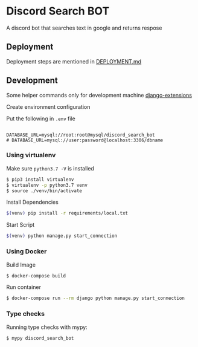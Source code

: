 # Discord Search BOT
A discord bot that searches text in google and returns respose

## Deployment
Deployment steps are mentioned in [DEPLOYMENT.md](DEPLOYMENT.md)

## Development

Some helper commands only for development machine
[django-extensions](https://django-extensions.readthedocs.io/en/latest/command_extensions.html)

Create environment configuration

Put the following in `.env` file
```dotenv

DATABASE_URL=mysql://root:root@mysql/discord_search_bot
# DATABASE_URL=mysql://user:password@localhost:3306/dbname
```


### Using virtualenv
Make sure `python3.7 -V` is installed
```sh
$ pip3 install virtualenv
$ virtualenv -p python3.7 venv
$ source ./venv/bin/activate
```

Install Dependencies
```sh
$(venv) pip install -r requirements/local.txt
```

Start Script
```sh
$(venv) python manage.py start_connection
```

### Using Docker

Build Image
```sh
$ docker-compose build
```

Run container
```sh
$ docker-compose run --rm django python manage.py start_connection
```

### Type checks

Running type checks with mypy:

```sh
$ mypy discord_search_bot
```
